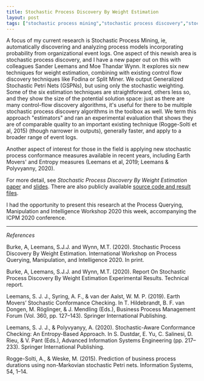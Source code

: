 ```yaml
---
title: Stochastic Process Discovery By Weight Estimation
layout: post
tags: ["stochastic process mining","stochastic process discovery","stochastic Petri nets","estimators"]
---
```

 
A focus of my current research is Stochastic Process Mining, ie, automatically discovering and analyzing process models incorporating probability from organizational event logs. One aspect of this newish area is stochastic process discovery, and I have a new paper out on this with colleagues Sander Leemans and Moe Thandar Wynn. It explores six new techniques for weight estimation, combining with existing control flow discovery techniques like Fodina or Split Miner. We output Generalized Stochastic Petri Nets (GSPNs), but using only the stochastic weighting. Some of the six estimation techniques are straightforward, others less so, and they show the size of the potential solution space: just as there are many control-flow discovery algorithms, it's useful for there to be multiple stochastic process discovery algorithms in the toolbox as well. We term this approach "estimators" and ran an experimental evaluation that shows they are of comparable quality to an important existing technique \(Rogge-Solti et al, 2015\) (though narrower in outputs), generally faster, and apply to a broader range of event logs. 

Another aspect of interest for those in the field is applying new stochastic process conformance measures available in recent years, including Earth Movers' and Entropy measures (Leemans et al, 2019; Leemans & Polyvyanny, 2020).

For more detail, see _Stochastic Process Discovery By Weight Estimation_ [paper](/papers/burke_leemans_wynn_spdiscover_we_20200929.pdf) and [slides](/papers/burke_spdiscover_we_slides_pqmi2020.pdf). There are also publicly available [source code and result files](https://github.com/adamburkegh/spd_we/).

I had the opportunity to present this research at the Process Querying, Manipulation and Intelligence Workshop 2020 this week, accompanying the ICPM 2020 conference. 

---

_References_

Burke, A, Leemans, S.J.J. and Wynn, M.T. (2020). Stochastic Process Discovery By Weight Estimation.  International Workshop on Process Querying, Manipulation, and Intelligence 2020. In print.

Burke, A, Leemans, S.J.J. and Wynn, M.T. (2020). Report On Stochastic Process Discovery By Weight Estimation Experimental Results. Technical report. 

Leemans, S. J. J., Syring, A. F., & van der Aalst, W. M. P. (2019). Earth Movers’ Stochastic Conformance Checking. In T. Hildebrandt, B. F. van Dongen, M. Röglinger, & J. Mendling (Eds.), Business Process Management Forum (Vol. 360, pp. 127–143). Springer International Publishing. 

Leemans, S. J. J., & Polyvyanyy, A. (2020). Stochastic-Aware Conformance Checking: An Entropy-Based Approach. In S. Dustdar, E. Yu, C. Salinesi, D. Rieu, & V. Pant (Eds.), Advanced Information Systems Engineering (pp. 217–233). Springer International Publishing. 

Rogge-Solti, A., & Weske, M. (2015). Prediction of business process durations using non-Markovian stochastic Petri nets. Information Systems, 54, 1–14. 



